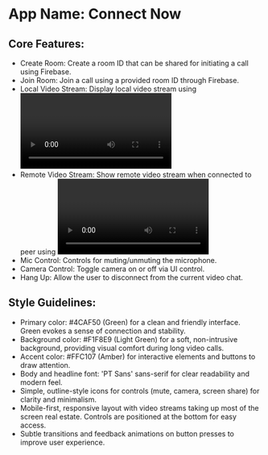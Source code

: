 # **App Name**: Connect Now

## Core Features:

- Create Room: Create a room ID that can be shared for initiating a call using Firebase.
- Join Room: Join a call using a provided room ID through Firebase.
- Local Video Stream: Display local video stream using <video> element.
- Remote Video Stream: Show remote video stream when connected to peer using <video> element.
- Mic Control: Controls for muting/unmuting the microphone.
- Camera Control: Toggle camera on or off via UI control.
- Hang Up: Allow the user to disconnect from the current video chat.

## Style Guidelines:

- Primary color: #4CAF50 (Green) for a clean and friendly interface. Green evokes a sense of connection and stability.
- Background color: #F1F8E9 (Light Green) for a soft, non-intrusive background, providing visual comfort during long video calls.
- Accent color: #FFC107 (Amber) for interactive elements and buttons to draw attention.
- Body and headline font: 'PT Sans' sans-serif for clear readability and modern feel.
- Simple, outline-style icons for controls (mute, camera, screen share) for clarity and minimalism.
- Mobile-first, responsive layout with video streams taking up most of the screen real estate. Controls are positioned at the bottom for easy access.
- Subtle transitions and feedback animations on button presses to improve user experience.